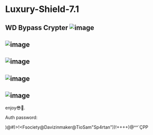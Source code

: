 # Luxury-Shield-7.1
WD Bypass Crypter
![image](https://github.com/M6YR/Luxury-Shield-7.1/assets/117858901/d0816e25-f02e-47d2-946e-3b2b2e33d36c)
-
![image](https://github.com/M6YR/Luxury-Shield-7.1/assets/117858901/d4942f92-82d8-4aba-b57b-60e632631f3b)
-
![image](https://github.com/M6YR/Luxury-Shield-7.1/assets/117858901/2762eb0a-e99f-4286-a5a9-918955bcf196)
-
![image](https://github.com/M6YR/Luxury-Shield-7.1/assets/117858901/69d59668-fa29-4523-9629-7960d99dbc14)
-
![image](https://github.com/M6YR/Luxury-Shield-7.1/assets/117858901/8461905f-3451-4175-8267-5f2dfe43a7f4)
-
enjoy😎🤳.

Auth password:

)@#)>!<Fsociety@Davizinmaker@TioSam"Sp4rtan"))!++++)@^^`ÇPP
